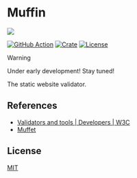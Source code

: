 # Muffin

![](https://raviqqe.s3.amazonaws.com/muffin/cute-icon-wide.png)

[![GitHub Action](https://img.shields.io/github/actions/workflow/status/raviqqe/muffin/test.yaml?branch=main&style=flat-square)](https://github.com/raviqqe/muffin/actions)
[![Crate](https://img.shields.io/crates/v/muffin.svg?style=flat-square)](https://crates.io/crates/muffin)
[![License](https://img.shields.io/github/license/raviqqe/muffin.svg?style=flat-square)](LICENSE)

> [!WARNING]
> Under early development! Stay tuned!

The static website validator.

## References

- [Validators and tools | Developers | W3C](https://www.w3.org/developers/tools/)
- [Muffet](https://github.com/raviqqe/muffet)

## License

[MIT](LICENSE)
